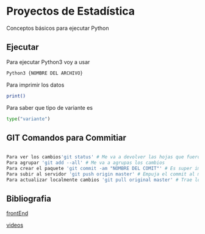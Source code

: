 # Proyectos de Estadística

Conceptos básicos para ejecutar Python

## Ejecutar

Para ejecutar Python3 voy a usar
```bash
Python3 {NOMBRE DEL ARCHIVO}
```
Para imprimir los datos 
```bash
print()
```
Para saber que tipo de variante es 
```python
type("variante")
```

## GIT Comandos para Commitiar 

```python

Para ver los cambios'git status' # Me va a devolver las hojas que fueron cambiadas
Para agrupar 'git add --all' # Me va a agrupas los cambios 
Para crear el paquete 'git commit -am "NOMBRE DEL COMIT"' # Es super importante que el nombre sea lo mas explicativo posible porque es lo que vamos a usar en el buscador
Para subir al servidor 'git push origin master' # Empuja el commit al master  que es la rama principal
Para actualizar localmente cambios 'git pull original master' # Trae los cambios que hicieron otros al servidor local

```


## Bibliografia
[frontEnd](https://www.makeareadme.com)

[videos](https://youtube)
